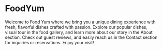 # FoodYum
Welcome to Food Yum where we bring you a unique dining experience with fresh, flavorful dishes crafted with passion. Explore our popular dishes, visual tour in the food gallery, and learn more about our story in the About section. Check out guest reviews, and easily reach us in the Contact section for inquiries or reservations. Enjoy your visit!
